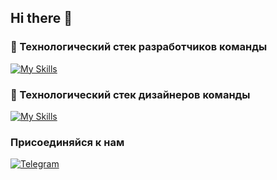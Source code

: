 ## Hi there 👋

### 🧰 Технологический стек разработчиков команды
[![My Skills](https://skillicons.dev/icons?i=cs,dotnet,react,ts,js,py,mysql&perline=4)](https://t.me/eight_xbyte)

### 🧰 Технологический стек дизайнеров команды
[![My Skills](https://skillicons.dev/icons?i=figma&perline=4)](https://t.me/eight_xbyte)

### Присоединяйся к нам
[![Telegram](https://img.shields.io/badge/Telegram-blue?style=for-the-badge&logo=Telegram)](https://t.me/eight_xbyte)
